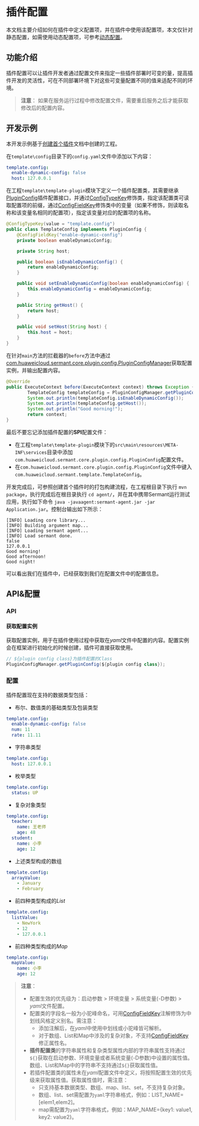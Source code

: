 # 插件配置
本文档主要介绍如何在插件中定义配置项，并在插件中使用该配置项，本文仅针对静态配置，如需使用动态配置项，可参考[动态配置](dynamic-config-func.md)。

## 功能介绍
插件配置可以让插件开发者通过配置文件来指定一些插件部署时可变的量，提高插件开发的灵活性，可在不同部署环境下对这些可变量配置不同的值来适配不同的环境。

> **注意**：
> 如果在服务运行过程中修改配置文件，需要重启服务之后才能获取修改后的配置内容。

## 开发示例
本开发示例基于[创建首个插件](../developer-guide/README.md)文档中创建的工程。

在`template\config`目录下的`config.yaml`文件中添加以下内容：

```yaml
template.config:
  enable-dynamic-config: false
  host: 127.0.0.1
```

在工程`template\template-plugin`模块下定义一个插件配置类，其需要继承[PluginConfig](https://github.com/huaweicloud/Sermant/blob/develop/sermant-agentcore/sermant-agentcore-core/src/main/java/com/huaweicloud/sermant/core/plugin/config/PluginConfig.java)插件配置接口，并通过[ConfigTypeKey](https://github.com/huaweicloud/Sermant/blob/develop/sermant-agentcore/sermant-agentcore-core/src/main/java/com/huaweicloud/sermant/core/config/common/ConfigTypeKey.java)修饰类，指定该配置类可读取配置项的前缀，通过[ConfigFieldKey](https://github.com/huaweicloud/Sermant/blob/develop/sermant-agentcore/sermant-agentcore-core/src/main/java/com/huaweicloud/sermant/core/config/common/ConfigFieldKey.java)修饰类中的变量（如果不修饰，则读取名称和该变量名相同的配置项），指定该变量对应的配置项的名称。

```java
@ConfigTypeKey(value = "template.config")
public class TemplateConfig implements PluginConfig {
    @ConfigFieldKey("enable-dynamic-config")
    private boolean enableDynamicConfig;

    private String host;

    public boolean isEnableDynamicConfig() {
        return enableDynamicConfig;
    }

    public void setEnableDynamicConfig(boolean enableDynamicConfig) {
        this.enableDynamicConfig = enableDynamicConfig;
    }

    public String getHost() {
        return host;
    }

    public void setHost(String host) {
        this.host = host;
    }
}
```

在针对`main`方法的拦截器的`before`方法中通过[com.huaweicloud.sermant.core.plugin.config.PluginConfigManager](https://github.com/huaweicloud/Sermant/blob/develop/sermant-agentcore/sermant-agentcore-core/src/main/java/com/huaweicloud/sermant/core/plugin/config/PluginConfigManager.java)获取配置实例，并输出配置内容。

```java
@Override
public ExecuteContext before(ExecuteContext context) throws Exception {
        TemplateConfig templateConfig = PluginConfigManager.getPluginConfig(TemplateConfig.class);
        System.out.println(templateConfig.isEnableDynamicConfig());
        System.out.println(templateConfig.getHost());
        System.out.println("Good morning!");
        return context;
}
```

最后不要忘记添加插件配置的**SPI**配置文件：

- 在工程`template\template-plugin`模块下的`src\main\resources\META-INF\services`目录中添加`com.huaweicloud.sermant.core.plugin.config.PluginConfig`配置文件。
- 在`com.huaweicloud.sermant.core.plugin.config.PluginConfig`文件中键入`com.huaweicloud.sermant.template.TemplateConfig`。

开发完成后，可参照创建首个插件时的打包构建流程，在工程根目录下执行 `mvn package`，执行完成后在根目录执行 `cd agent/`，并在其中携带Sermant运行测试应用，执行如下命令 `java -javaagent:sermant-agent.jar -jar Application.jar`。控制台输出如下所示：

```log            
[INFO] Loading core library... 
[INFO] Building argument map... 
[INFO] Loading sermant agent...
[INFO] Load sermant done. 
false
127.0.0.1
Good morning!
Good afternoon!
Good night!
```
可以看出我们在插件中，已经获取到我们在配置文件中的配置信息。

## API&配置

### API

#### 获取配置实例
获取配置实例，用于在插件使用过程中获取在*yaml*文件中配置的内容。配置实例会在框架进行初始化的时候创建，插件可直接获取使用。

  ```java
  // ${plugin config class}为插件配置的Class
  PluginConfigManager.getPluginConfig(${plugin config class});
  ```
### 配置
插件配置现在支持的数据类型包括：

- 布尔、数值类的基础类型及包装类型
```yaml
template.config:
  enable-dynamic-config: false
  num: 11
  rate: 11.11
```
- 字符串类型
```yaml
template.config:
  host: 127.0.0.1
```
- 枚举类型
```yaml
template.config:
  status: UP
```
- 复杂对象类型
```yaml
template.config:
  teacher:
    name: 王老师
    age: 48
  student:
    name: 小李
    age: 12
```
- 上述类型构成的数组
```yaml
template.config:
  arrayValue:
    - January
    - February
```
- 前四种类型构成的*List*
```yaml
template.config:
  listValue:
    - NewYork
    - 12
    - 127.0.0.1
```
- 前四种类型构成的*Map*
```yaml
template.config:
  mapValue:
    name: 小李
    age: 12
```

> **注意**：
> - 配置生效的优先级为：启动参数 > 环境变量 > 系统变量(-D参数) > *yaml*文件配置。
> - 配置类的字段名一般为小驼峰命名，可用[ConfigFieldKey](https://github.com/huaweicloud/Sermant/blob/develop/sermant-agentcore/sermant-agentcore-core/src/main/java/com/huaweicloud/sermant/core/config/common/ConfigFieldKey.java)注解修饰为中划线风格定义别名。需注意：
>   - 添加注解后，在*yaml*中使用中划线或小驼峰皆可解析。
>   - 对于数组、List和Map中涉及的复杂对象，不支持[ConfigFieldKey](https://github.com/huaweicloud/Sermant/blob/develop/sermant-agentcore/sermant-agentcore-core/src/main/java/com/huaweicloud/sermant/core/config/common/ConfigFieldKey.java)修正属性名。
> - **插件配置类**的字符串属性和复杂类型属性内部的字符串属性支持通过`${}`获取在启动参数、环境变量或者系统变量(-D参数)中设置的属性值。数组、List和Map中的字符串不支持通过`${}`获取属性值。
> - 若插件配置类的属性未在*yaml*配置文件中定义，将按照配置生效的优先级来获取属性值。获取属性值时，需注意：
>   - 只支持基本数据类型、数组、map、list、set，不支持复杂对象。
>   - 数组、list、set需配置为`yaml`字符串格式，例如：LIST_NAME=[elem1,elem2]。
>   - map需配置为`yaml`字符串格式，例如：MAP_NAME={key1: value1, key2: value2}。
